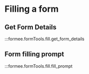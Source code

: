 # Filling a form

## Get Form Details
:::formee.formTools.fill.get_form_details

## Form filling prompt
:::formee.formTools.fill.fill_prompt